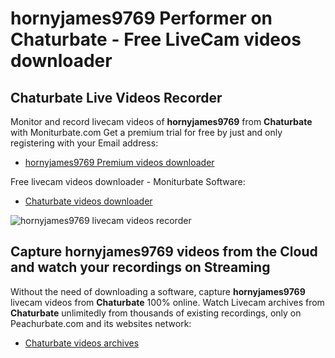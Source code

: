 # hornyjames9769 Performer on Chaturbate - Free LiveCam videos downloader

## Chaturbate Live Videos Recorder

Monitor and record livecam videos of **hornyjames9769** from **Chaturbate** with Moniturbate.com
Get a premium trial for free by just and only registering with your Email address:
* [hornyjames9769 Premium videos downloader](https://moniturbate.com/request-demo-licence-key.html)

Free livecam videos downloader - Moniturbate Software:
* [Chaturbate videos downloader](https://moniturbate.com/moniturbate-download-software.html)

![hornyjames9769 livecam videos recorder](https://peachurnet.com/templates/moniturbate-software.png)


## Capture hornyjames9769 videos from the Cloud and watch your recordings on Streaming

Without the need of downloading a software, capture **hornyjames9769** livecam videos from **Chaturbate** 100% online.
Watch Livecam archives from **Chaturbate** unlimitedly from thousands of existing recordings, only on Peachurbate.com and its websites network:
* [Chaturbate videos archives](https://peachurnet.com/)